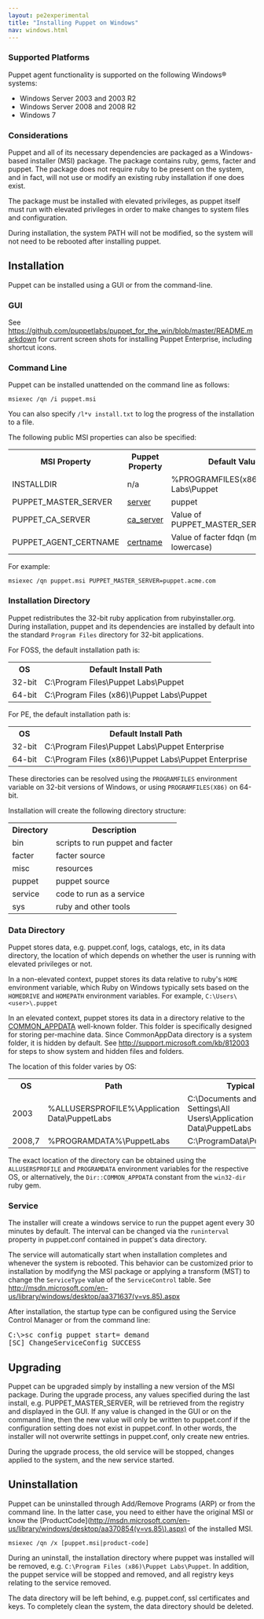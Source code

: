 ```yaml
---
layout: pe2experimental
title: "Installing Puppet on Windows"
nav: windows.html
---
```





### Supported Platforms
Puppet agent functionality is supported on the following Windows&#174; systems:

* Windows Server 2003 and 2003 R2
* Windows Server 2008 and 2008 R2
* Windows 7


### Considerations
Puppet and all of its necessary dependencies are packaged as a Windows-based installer (MSI) package. The package contains ruby, gems, facter and puppet. The package does not require ruby to be present on the system, and in fact, will not use or modify an existing ruby installation if one does exist.

The package must be installed with elevated privileges, as puppet itself must run with elevated privileges in order to make changes to system files and configuration.

During installation, the system PATH will not be modified, so the system will not need to be rebooted after installing puppet.

## Installation

Puppet can be installed using a GUI or from the command-line.

### GUI

See <https://github.com/puppetlabs/puppet_for_the_win/blob/master/README.markdown> for current screen shots for installing Puppet Enterprise, including shortcut icons.

### Command Line

Puppet can be installed unattended on the command line as follows:

    msiexec /qn /i puppet.msi

You can also specify `/l*v install.txt` to log the progress of the installation to a file.

The following public MSI properties can also be specified:

<table>
  <tr>
    <th>MSI Property</th>
    <th>Puppet Property</th>
    <th>Default Value</th>
  </tr>
  <tr>
    <td>INSTALLDIR</td>
    <td>n/a</td>
    <td>%PROGRAMFILES(x86)%\Puppet Labs\Puppet</td>
  </tr>
  <tr>
    <td>PUPPET_MASTER_SERVER</td>
    <td><a href="http://docs.puppetlabs.com/references/stable/configuration.html#server">server</a></td>
    <td>puppet</td>
  </tr>
  <tr>
    <td>PUPPET_CA_SERVER</td>
    <td><a href="http://docs.puppetlabs.com/references/stable/configuration.html#caserver">ca_server</a></td>
    <td>Value of PUPPET_MASTER_SERVER</td>
  </tr>
  <tr>
    <td>PUPPET_AGENT_CERTNAME</td>
    <td><a href="http://docs.puppetlabs.com/references/stable/configuration.html#certname">certname</a></td>
    <td>Value of facter fdqn (must be lowercase)</td>
  </tr>
</table>

<!--
MSI Property            | Puppet Property | Default Value
------------------------|-----------------|--------------
`INSTALLDIR`            | n/a             | `%PROGRAMFILES(x86)%\Puppet Labs\Puppet`
`PUPPET_MASTER_SERVER`  | `server`        | `puppet`
`PUPPET_CA_SERVER`      | `ca_server`     | Value of `PUPPET_MASTER_SERVER`
`PUPPET_AGENT_CERTNAME` | `certname`      | Value of facter fdqn (must be lowercase)
-->

For example:

    msiexec /qn puppet.msi PUPPET_MASTER_SERVER=puppet.acme.com

### Installation Directory
Puppet redistributes the 32-bit ruby application from rubyinstaller.org. During installation, puppet and its dependencies are installed by default into the standard `Program Files` directory for 32-bit applications. 

For FOSS, the default installation path is:

<table>
<tr>
<th>OS</th>
<th>Default Install Path</th>
</tr>
<tr>
<td>32-bit</td>
<td>C:\Program Files\Puppet Labs\Puppet</td>
</tr>
<tr>
<td>64-bit</td>
<td>C:\Program Files (x86)\Puppet Labs\Puppet</td>
</tr>
</table>

For PE, the default installation path is:

<table>
<tr>
<th>OS</th>
<th>Default Install Path</th>
</tr>
<tr>
<td>32-bit</td>
<td>C:\Program Files\Puppet Labs\Puppet Enterprise</td>
</tr>
<tr>
<td>64-bit</td>
<td>C:\Program Files (x86)\Puppet Labs\Puppet Enterprise</td>
</tr>
</table>

These directories can be resolved using the `PROGRAMFILES` environment variable on 32-bit versions of Windows, or using `PROGRAMFILES(X86)` on 64-bit.

Installation will create the following directory structure:

<table>
<tr>
<th>Directory</th>
<th>Description</th>
</tr>
<tr>
<td>bin</td>
<td>scripts to run puppet and facter</td>
</tr>
<tr>
<td>facter</td>
<td>facter source</td>
</tr>
<tr>
<td>misc</td>
<td>resources</td>
</tr>
<tr>
<td>puppet</td>
<td>puppet source</td>
</tr>
<tr>
<td>service</td>
<td>code to run as a service</td>
</tr>
<tr>
<td>sys</td>
<td>ruby and other tools</td>
</tr>
</table>

### Data Directory
Puppet stores data, e.g. puppet.conf, logs, catalogs, etc, in its data directory, the location of which depends on whether the user is running with elevated privileges or not. 

In a non-elevated context, puppet stores its data relative to ruby's `HOME` environment variable, which Ruby on Windows typically sets based on the `HOMEDRIVE` and `HOMEPATH` environment variables. For example, `C:\Users\<user>\.puppet`

In an elevated context, puppet stores its data in a directory relative to the [COMMON_APPDATA](http://msdn.microsoft.com/en-us/library/windows/desktop/bb762494\(v=vs.85\).aspx) well-known folder. This folder is specifically designed for storing per-machine data. Since CommonAppData directory is a system folder, it is hidden by default. See <http://support.microsoft.com/kb/812003> for steps to show system and hidden files and folders.

The location of this folder varies by OS:

<table>
<tr>
<th>OS</th>
<th>Path</th>
<th>Typical</th>
</tr>
<tr>
<td>2003</td>
<td>%ALLUSERSPROFILE%\Application Data\PuppetLabs</td>
<td>C:\Documents and Settings\All Users\Application Data\PuppetLabs</td>
</tr>
<tr>
<td>2008,7</td>
<td>%PROGRAMDATA%\PuppetLabs</td>
<td>C:\ProgramData\PuppetLabs</td>
</table>

The exact location of the directory can be obtained using the `ALLUSERSPROFILE` and `PROGRAMDATA` environment variables for the respective OS, or alternatively, the `Dir::COMMON_APPDATA` constant from the `win32-dir` ruby gem.

### Service
The installer will create a windows service to run the puppet agent every 30 minutes by default. The interval can be changed via the `runinterval` property in puppet.conf contained in puppet's data directory.

The service will automatically start when installation completes and whenever the system is rebooted. This behavior can be customized prior to installation by modifyng the MSI package or applying a transform (MST) to change the `ServiceType` value of the `ServiceControl` table. See <http://msdn.microsoft.com/en-us/library/windows/desktop/aa371637(v=vs.85).aspx>

After installation, the startup type can be configured using the Service Control Manager or from the command line:

<pre>
C:\>sc config puppet start= demand
[SC] ChangeServiceConfig SUCCESS
</pre>


## Upgrading
Puppet can be upgraded simply by installing a new version of the MSI package. During the upgrade process, any values specified during the last install, e.g. PUPPET_MASTER_SERVER, will be retrieved from the registry and displayed in the GUI. If any value is changed in the GUI or on the command line, then the new value will only be written to puppet.conf if the configuration setting does not exist in puppet.conf. In other words, the installer will not overwrite settings in puppet.conf, only create new entries.

During the upgrade process, the old service will be stopped, changes applied to the system, and the new service started.

## Uninstallation
Puppet can be uninstalled through Add/Remove Programs (ARP) or from the command line. In the latter case, you need to either have the original MSI or know the [ProductCode](http://msdn.microsoft.com/en-us/library/windows/desktop/aa370854(v=vs.85\).aspx) of the installed MSI.

    msiexec /qn /x [puppet.msi|product-code]

During an uninstall, the installation directory where puppet was installed will be removed, e.g. `C:\Program Files (x86)\Puppet Labs\Puppet`. In addition, the puppet service will be stopped and removed, and all registry keys relating to the service removed.

The data directory will be left behind, e.g. puppet.conf, ssl certificates and keys. To completely clean the system, the data directory should be deleted.


